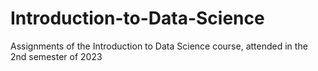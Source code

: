 # Introduction-to-Data-Science
Assignments of the Introduction to Data Science course, attended in the 2nd semester of 2023

